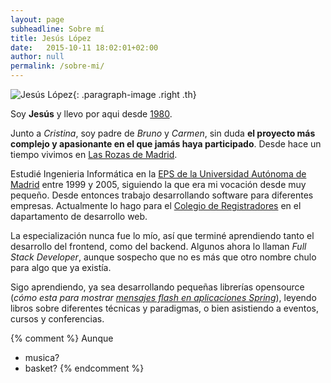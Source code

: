 ```yaml
---
layout: page
subheadline: Sobre mí
title: Jesús López
date:   2015-10-11 18:02:01+02:00
author: null
permalink: /sobre-mi/
---
```

![Jesús López](http://www.gravatar.com/avatar/750fbbb5263ee71cba06346646c90fe7.jpg?s=180 "Jesús López"){: .paragraph-image .right .th}

Soy **Jesús** y llevo por aqui desde [1980][birthyear].

Junto a *Cristina*, soy padre de *Bruno* y *Carmen*, sin duda **el proyecto más complejo y apasionante en el que jamás haya participado**. Desde hace un tiempo vivimos en [Las Rozas de Madrid][rozas-map].

Estudié Ingenieria Informática en la [EPS de la Universidad Autónoma de Madrid][eps-uam] entre 1999 y 2005, siguiendo la que era mi vocación desde muy pequeño. Desde entonces trabajo desarrollando software para diferentes empresas. Actualmente lo hago para el [Colegio de Registradores][corpme] en el dapartamento de desarrollo web.

La especialización nunca fue lo mío, así que terminé aprendiendo tanto el desarrollo del frontend, como del backend. Algunos ahora lo llaman _Full Stack Developer_, aunque sospecho que no es más que otro nombre chulo para algo que ya existía.

Sigo aprendiendo, ya sea desarrollando pequeñas librerías opensource (_cómo esta para mostrar [mensajes flash en aplicaciones Spring][flash-messages]_), leyendo libros sobre diferentes técnicas y paradigmas, o bien asistiendo a eventos, cursos y conferencias.

{% comment %}
Aunque

 - musica?
 - basket?
{% endcomment %}
 
[birthyear]:  https://en.wikipedia.org/wiki/1980
[rozas-map]:  https://www.google.es/maps/place/Las+Rozas,+Madrid/@40.5231093,-3.8996554,13z/data=!4m2!3m1!1s0xd418333d1289ef5:0x98ddf7afc6a44e3e
[eps-uam]:    http://www.uam.es/ss/Satellite/EscuelaPolitecnica/es/home.htm
[corpme]:     https://www.registradores.org/
[flash-messages]:  /projects/flash-messages/